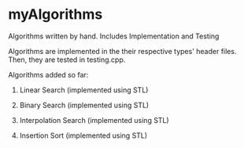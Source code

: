 # myAlgorithms
 Algorithms written by hand. Includes Implementation and Testing
 
 Algorithms are implemented in the their respective types' header files.
 Then, they are tested in testing.cpp.
 
 Algorithms added so far:
 1. Linear Search				(implemented using STL)
 2. Binary Search				(implemented using STL)
 3. Interpolation Search    	(implemented using STL)
 
 4. Insertion Sort				(implemented using STL)			

